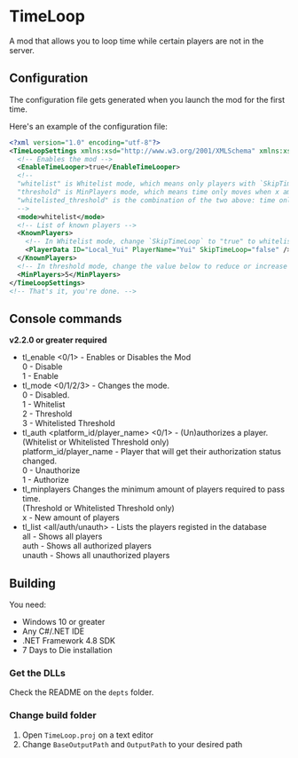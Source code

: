 # TimeLoop
A mod that allows you to loop time while certain players are not in the server.

## Configuration
The configuration file gets generated when you launch the mod for the first time.

Here's an example of the configuration file:
```xml
<?xml version="1.0" encoding="utf-8"?>
<TimeLoopSettings xmlns:xsd="http://www.w3.org/2001/XMLSchema" xmlns:xsi="http://www.w3.org/2001/XMLSchema-instance">
  <!-- Enables the mod -->
  <EnableTimeLooper>true</EnableTimeLooper>
  <!-- 
  "whitelist" is Whitelist mode, which means only players with `SkipTimeLoop=true` will move time
  "threshold" is MinPlayers mode, which means time only moves when x amount of players are online
  "whitelisted_threshold" is the combination of the two above: time only moves when x amount of whitelisted players are online
  -->
  <mode>whitelist</mode>
  <!-- List of known players -->
  <KnownPlayers>
    <!-- In Whitelist mode, change `SkipTimeLoop` to "true" to whitelist a player -->
    <PlayerData ID="Local_Yui" PlayerName="Yui" SkipTimeLoop="false" />
  </KnownPlayers>
  <!-- In threshold mode, change the value below to reduce or increase the amount of minimum players -->
  <MinPlayers>5</MinPlayers>
</TimeLoopSettings>
<!-- That's it, you're done. -->
```

## Console commands
**v2.2.0 or greater required**
- tl_enable <0/1> - Enables or Disables the Mod<br>
  0 - Disable<br>
  1 - Enable
- tl_mode <0/1/2/3> - Changes the mode.<br>
  0 - Disabled.<br>
  1 - Whitelist<br>
  2 - Threshold<br>
  3 - Whitelisted Threshold
- tl_auth <platform_id/player_name> <0/1> - (Un)authorizes a player.<br>
  (Whitelist or Whitelisted Threshold only)<br>
  platform_id/player_name - Player that will get their authorization status changed.<br>
  0 - Unauthorize<br>
  1 - Authorize
- tl_minplayers <x> Changes the minimum amount of players required to pass time.<br>
  (Threshold or Whitelisted Threshold only)<br>
  x - New amount of players
- tl_list <all/auth/unauth> - Lists the players registed in the database<br>
  all - Shows all players<br>
  auth - Shows all authorized players<br>
  unauth - Shows all unauthorized players

## Building
You need:
- Windows 10 or greater
- Any C#/.NET IDE
- .NET Framework 4.8 SDK
- 7 Days to Die installation

### Get the DLLs
Check the README on the `depts` folder.

### Change build folder
1. Open `TimeLoop.proj` on a text editor
2. Change `BaseOutputPath` and `OutputPath` to your desired path
